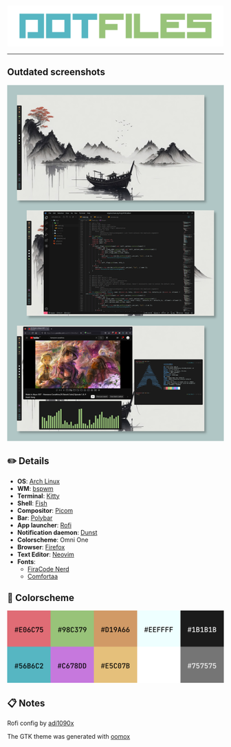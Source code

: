 ![Logo](dotfiles-logo.png)

---

## Outdated screenshots
![Screenshots](screenshots.png)

## :pencil2: Details

- **OS**: [Arch Linux](https://archlinux.org/)
- **WM**: [bspwm](https://github.com/baskerville/bspwm)
- **Terminal**: [Kitty](https://sw.kovidgoyal.net/kitty/)
- **Shell**: [Fish](https://fishshell.com/)
- **Compositor**: [Picom](https://github.com/jonaburg/picom)
- **Bar**: [Polybar](https://polybar.github.io/)
- **App launcher**: [Rofi](https://github.com/davatorium/rofi)
- **Notification daemon**: [Dunst](https://github.com/dunst-project/dunst)
- **Colorscheme**: Omni One
- **Browser**: [Firefox](https://www.mozilla.org/en-US/firefox/new/)
- **Text Editor**: [Neovim](https://neovim.io/)
- **Fonts**:
  - [FiraCode Nerd](https://www.nerdfonts.com/font-downloads)
  - [Comfortaa](https://fonts.google.com/specimen/Comfortaa)

## :art: Colorscheme

![Colorscheme](colorscheme.png)

## :clipboard: Notes

Rofi config by [adi1090x](https://github.com/adi1090x/rofi)

The GTK theme was generated with [oomox](https://github.com/themix-project/oomox)
